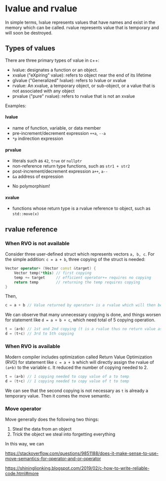# lvalue and rvalue

In simple terms, lvalue represents values that have names and exist in the memory which can be called. rvalue represents value that is temporary and will soon be destroyed.

## Types of values
There are three primary types of value in c++:
- lvalue: designates a function or an object.
- xvalue ("eXpiring" value): refers to object near the end of its lifetime
- glvalue ("Generalized" lvalue): refers to lvalue or xvalue
- rvalue: An xvalue, a temporary object, or sub-object, or a value that is not associated with any object
- prvalue ("pure" rvalue): refers to rvalue that is not an xvalue

Examples:
#### lvalue
- name of function, variable, or data member
- pre-increment/decrement expression `++a`, `--a`
- `*p` indirection expression
#### prvalue
- literals such as `42`, `true` or `nullptr`
- non-reference return type functions, such as `str1 + str2`
- post-increment/decrement expression `a++`, `a--`
- `&a` address of expression
* No polymorphism!
#### xvalue
- functions whose return type is a rvalue reference to object, such as `std::move(x)`
## rvalue reference
### When RVO is not available
Consider three user-defined struct which represents vectors `a, b, c`.
For the simple addition: `c = a + b`, three copying of the struct is needed:

```c++
Vector operator+ (Vector const &target) {
    Vector temp(*this) // first copying
    temp += target     // efficient operator+= requires no copying
    return temp        // returning the temp requires copying
}
```
Then,
```c++
c = a + b // Value returned by operator+ is a rvalue which will then be copied to c
```
We can observe that many unnecessary copying is done, and things worsen for statement like `d = a + b + c`, which need total of 5 copying operation.

```c++
t = (a+b) // 1st and 2nd copying (t is a rvalue thus no return value assignment copy is needed)
d = (t+c) // 3rd to 5th copying
```



### When RVO is available
Modern compiler includes optimization called Return Value Optimization (RVO) for statement like `c = a + b` which will directly assign the rvalue of `(a+b)` to the variable c. It reduced the number of copying needed to 2.

```c++
t = (a+b) // 1 copying needed to copy value of a to temp
d = (t+c) // 1 copying needed to copy value of t to temp
```
We can see that the second copying is not necessary as `t` is already a temporary value. Then it comes the move semantic.

### Move operator

Move generally does the following two things:
1. Steal the data from an object
2. Trick the object we steal into forgetting everything

In this way, we can 

https://stackoverflow.com/questions/9851188/does-it-make-sense-to-use-move-semantics-for-operator-and-or-operator

https://shininglionking.blogspot.com/2019/02/c-how-to-write-reliable-code.html#more